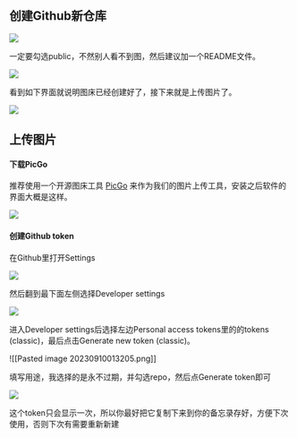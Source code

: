## 创建Github新仓库
 
![](https://raw.githubusercontent.com/xiansakana/IMG-BED/main/202309092235458.png)

一定要勾选public，不然别人看不到图，然后建议加一个README文件。

![](https://raw.githubusercontent.com/xiansakana/IMG-BED/main/202309100117996.png)

看到如下界面就说明图床已经创建好了，接下来就是上传图片了。

![](https://raw.githubusercontent.com/xiansakana/IMG-BED/main/202309100119836.png)

## 上传图片

#### 下载PicGo

推荐使用一个开源图床工具 [PicGo](https://molunerfinn.com/PicGo/) 来作为我们的图片上传工具，安装之后软件的界面大概是这样。

![](https://raw.githubusercontent.com/xiansakana/IMG-BED/main/202309100122429.png)


#### 创建Github token

在Github里打开Settings

![](https://raw.githubusercontent.com/xiansakana/IMG-BED/main/202309100125562.png)

然后翻到最下面左侧选择Developer settings

![](https://raw.githubusercontent.com/xiansakana/IMG-BED/main/202309100127190.png)

进入Developer settings后选择左边Personal access tokens里的的tokens (classic)，最后点击Generate new token (classic)。

![[Pasted image 20230910013205.png]]

填写用途，我选择的是永不过期，并勾选repo，然后点Generate token即可

![](https://raw.githubusercontent.com/xiansakana/IMG-BED/main/202309100133829.png)

这个token只会显示一次，所以你最好把它复制下来到你的备忘录存好，方便下次使用，否则下次有需要重新新建


